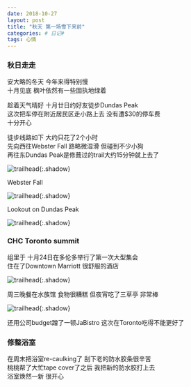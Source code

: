 ```yaml
---
date: 2018-10-27
layout: post
title: "秋天 第一场雪下来前"
categories: # 日记#
tags: 心情
---
```


### 秋日走走

安大略的冬天 今年来得特别慢   
十月见底 枫叶依然有一些固执地绿着   

<!--more-->

趁着天气晴好 十月廿日约好友徒步Dundas Peak   
这次把车停在附近居民区走小路上去 没有遭$30的停车费   
十分开心   

徒步线路如下 大约只花了2个小时   
先向西往Webster Fall 路略微湿滑 但碰到不少小狗   
再往东Dundas Peak是修葺过的trail大约15分钟就上去了   

![trailhead](../../../assets/photo/2018-10-27/routes.jpg){:.shadow}

Webster Fall   

![trailhead](../../../assets/photo/2018-10-27/untitled-3894.jpg){:.shadow}

Lookout on Dundas Peak

![trailhead](../../../assets/photo/2018-10-27/untitled-3915.jpg){:.shadow}


### CHC Toronto summit

组里于 十月24日在多伦多举行了第一次大型集会   
住在了Downtown Marriott 很舒服的酒店   

![trailhead](../../../assets/photo/2018-10-27/untitled-1100789.jpg){:.shadow}

周三晚餐在水族馆 食物很糟糕 但夜宵吃了三草亭 非常棒   

![trailhead](../../../assets/photo/2018-10-27/untitled-1100796.jpg){:.shadow}

还用公司budget蹭了一顿JaBistro 这次在Toronto吃得不能更好了   

### 修整浴室

在周末把浴室re-caulking了 刮下老的防水胶条很辛苦   
桃桃帮了大忙tape cover了之后 我把新的防水胶打上去   
浴室焕然一新 很开心  